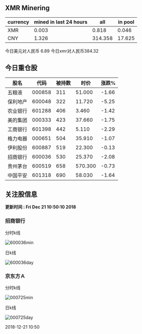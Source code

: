 ## XMR Minering

|currency|mined in last 24 hours|all|in pool|
|---|---|---|---|
|XMR|0.003|0.818|0.046|
|CNY|1.326|314.358|17.625|

今日美元对人民币 6.89	今日xmr对人民币384.32


## 今日重仓股 

|股名|代码|被持数|时价|涨跌%|
|---|---|---|---|---|
|五粮液|000858|311|51.000|-1.66|
|保利地产|600048|322|11.720|-5.25|
|农业银行|601288|406|3.460|-1.42|
|美的集团|000333|423|37.660|-1.75|
|工商银行|601398|442|5.110|-2.29|
|格力电器|000651|504|35.910|-1.07|
|伊利股份|600887|519|22.300|-0.13|
|招商银行|600036|530|25.370|-2.08|
|贵州茅台|600519|658|570.300|-0.73|
|中国平安|601318|690|58.030|-1.64|

## 关注股信息
**更新时间 : Fri Dec 21 10:50:10 2018**
### 招商银行 
分时k线

![600036min](http://image.sinajs.cn/newchart/min/n/sh600036.gif)

日k线

![600036day](http://image.sinajs.cn/newchart/daily/n/sh600036.gif)

### 京东方Ａ 
分时k线

![000725min](http://image.sinajs.cn/newchart/min/n/sz000725.gif)

日k线

![000725day](http://image.sinajs.cn/newchart/daily/n/sz000725.gif)

2018-12-21 10:50